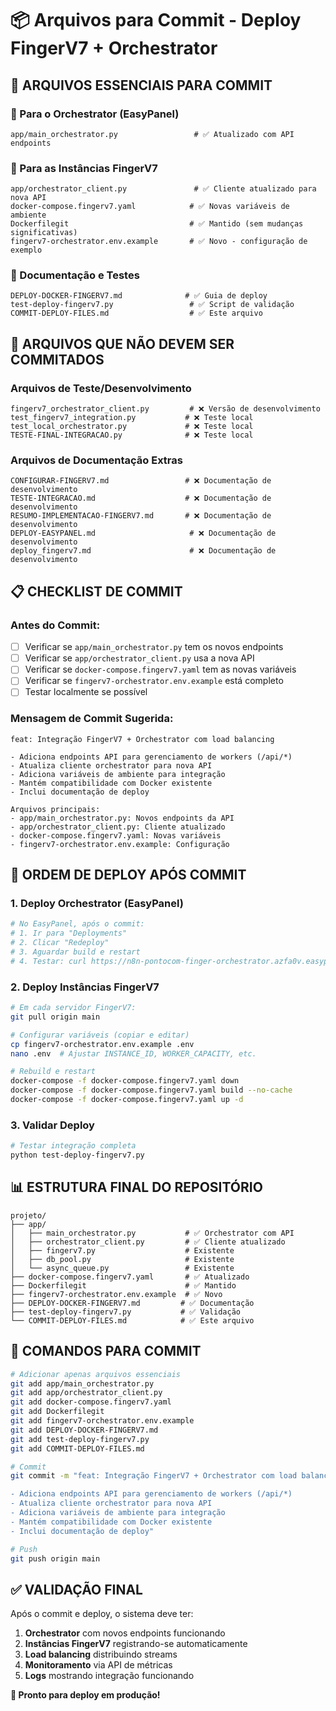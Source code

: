 # 📦 Arquivos para Commit - Deploy FingerV7 + Orchestrator

## 🎯 **ARQUIVOS ESSENCIAIS PARA COMMIT**

### **📁 Para o Orchestrator (EasyPanel)**
```
app/main_orchestrator.py                 # ✅ Atualizado com API endpoints
```

### **📁 Para as Instâncias FingerV7**
```
app/orchestrator_client.py               # ✅ Cliente atualizado para nova API
docker-compose.fingerv7.yaml            # ✅ Novas variáveis de ambiente
Dockerfilegit                           # ✅ Mantido (sem mudanças significativas)
fingerv7-orchestrator.env.example       # ✅ Novo - configuração de exemplo
```

### **📁 Documentação e Testes**
```
DEPLOY-DOCKER-FINGERV7.md              # ✅ Guia de deploy
test-deploy-fingerv7.py                 # ✅ Script de validação
COMMIT-DEPLOY-FILES.md                  # ✅ Este arquivo
```

## 🚫 **ARQUIVOS QUE NÃO DEVEM SER COMMITADOS**

### **Arquivos de Teste/Desenvolvimento**
```
fingerv7_orchestrator_client.py         # ❌ Versão de desenvolvimento
test_fingerv7_integration.py           # ❌ Teste local
test_local_orchestrator.py             # ❌ Teste local
TESTE-FINAL-INTEGRACAO.py              # ❌ Teste local
```

### **Arquivos de Documentação Extras**
```
CONFIGURAR-FINGERV7.md                 # ❌ Documentação de desenvolvimento
TESTE-INTEGRACAO.md                    # ❌ Documentação de desenvolvimento
RESUMO-IMPLEMENTACAO-FINGERV7.md       # ❌ Documentação de desenvolvimento
DEPLOY-EASYPANEL.md                     # ❌ Documentação de desenvolvimento
deploy_fingerv7.md                      # ❌ Documentação de desenvolvimento
```

## 📋 **CHECKLIST DE COMMIT**

### **Antes do Commit:**
- [ ] Verificar se `app/main_orchestrator.py` tem os novos endpoints
- [ ] Verificar se `app/orchestrator_client.py` usa a nova API
- [ ] Verificar se `docker-compose.fingerv7.yaml` tem as novas variáveis
- [ ] Verificar se `fingerv7-orchestrator.env.example` está completo
- [ ] Testar localmente se possível

### **Mensagem de Commit Sugerida:**
```
feat: Integração FingerV7 + Orchestrator com load balancing

- Adiciona endpoints API para gerenciamento de workers (/api/*)
- Atualiza cliente orchestrator para nova API
- Adiciona variáveis de ambiente para integração
- Mantém compatibilidade com Docker existente
- Inclui documentação de deploy

Arquivos principais:
- app/main_orchestrator.py: Novos endpoints da API
- app/orchestrator_client.py: Cliente atualizado
- docker-compose.fingerv7.yaml: Novas variáveis
- fingerv7-orchestrator.env.example: Configuração
```

## 🚀 **ORDEM DE DEPLOY APÓS COMMIT**

### **1. Deploy Orchestrator (EasyPanel)**
```bash
# No EasyPanel, após o commit:
# 1. Ir para "Deployments"
# 2. Clicar "Redeploy" 
# 3. Aguardar build e restart
# 4. Testar: curl https://n8n-pontocom-finger-orchestrator.azfa0v.easypanel.host/api/workers
```

### **2. Deploy Instâncias FingerV7**
```bash
# Em cada servidor FingerV7:
git pull origin main

# Configurar variáveis (copiar e editar)
cp fingerv7-orchestrator.env.example .env
nano .env  # Ajustar INSTANCE_ID, WORKER_CAPACITY, etc.

# Rebuild e restart
docker-compose -f docker-compose.fingerv7.yaml down
docker-compose -f docker-compose.fingerv7.yaml build --no-cache
docker-compose -f docker-compose.fingerv7.yaml up -d
```

### **3. Validar Deploy**
```bash
# Testar integração completa
python test-deploy-fingerv7.py
```

## 📊 **ESTRUTURA FINAL DO REPOSITÓRIO**

```
projeto/
├── app/
│   ├── main_orchestrator.py           # ✅ Orchestrator com API
│   ├── orchestrator_client.py         # ✅ Cliente atualizado
│   ├── fingerv7.py                    # Existente
│   ├── db_pool.py                     # Existente
│   └── async_queue.py                 # Existente
├── docker-compose.fingerv7.yaml       # ✅ Atualizado
├── Dockerfilegit                      # ✅ Mantido
├── fingerv7-orchestrator.env.example  # ✅ Novo
├── DEPLOY-DOCKER-FINGERV7.md         # ✅ Documentação
├── test-deploy-fingerv7.py           # ✅ Validação
└── COMMIT-DEPLOY-FILES.md            # ✅ Este arquivo
```

## 🎯 **COMANDOS PARA COMMIT**

```bash
# Adicionar apenas arquivos essenciais
git add app/main_orchestrator.py
git add app/orchestrator_client.py  
git add docker-compose.fingerv7.yaml
git add Dockerfilegit
git add fingerv7-orchestrator.env.example
git add DEPLOY-DOCKER-FINGERV7.md
git add test-deploy-fingerv7.py
git add COMMIT-DEPLOY-FILES.md

# Commit
git commit -m "feat: Integração FingerV7 + Orchestrator com load balancing

- Adiciona endpoints API para gerenciamento de workers (/api/*)
- Atualiza cliente orchestrator para nova API  
- Adiciona variáveis de ambiente para integração
- Mantém compatibilidade com Docker existente
- Inclui documentação de deploy"

# Push
git push origin main
```

## ✅ **VALIDAÇÃO FINAL**

Após o commit e deploy, o sistema deve ter:

1. **Orchestrator** com novos endpoints funcionando
2. **Instâncias FingerV7** registrando-se automaticamente
3. **Load balancing** distribuindo streams
4. **Monitoramento** via API de métricas
5. **Logs** mostrando integração funcionando

**🎉 Pronto para deploy em produção!**